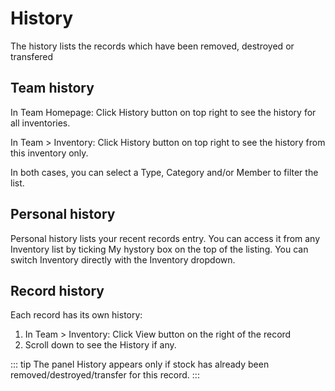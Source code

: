 # History
The history lists the records which have been removed, destroyed or transfered 
## Team history
In Team Homepage: Click History button on top right to see the history for all inventories.

In Team > Inventory: Click History button on top right to see the history from this inventory only.

In both cases, you can select a Type, Category and/or Member to filter the list. 

## Personal history
Personal history lists your recent records entry. You can access it from any Inventory list by ticking My hystory box on the top of the listing.
You can switch Inventory directly with the Inventory dropdown.

## Record history
Each record has its own history:
1. In Team > Inventory: Click View button on the right of the record
2. Scroll down to see the History if any. 

::: tip
The panel History appears only if stock has already been removed/destroyed/transfer for this record.
:::

